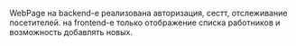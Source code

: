  WebPage на backend-е реализована авторизация, сестт, отслеживание посетителей.
            на frontend-е только отображение списка работников и возможность добавлять новых.
